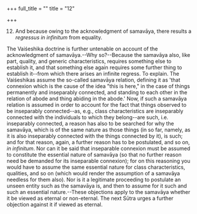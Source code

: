 +++
full_title = ""
title = "12"

+++




12. And because owing to the acknowledgment of samavāya, there results a _regressus in infinitum_ from equality.

The Vaiśeshika doctrine is further untenable on account of the acknowledgment of samavāya.--Why so?--Because the samavāya also, like part, quality, and generic characteristics, requires something else to establish it, and that something else again requires some further thing to establish it--from which there arises an infinite regress. To explain. The Vaiśeshikas assume the so-called samavāya relation, defining it as 'that connexion which is the cause of the idea "this is here," in the case of things permanently and inseparably connected, and standing to each other in the relation of abode and thing abiding in the abode.' Now, if such a samavāya relation is assumed in order to account for the fact that things observed to be inseparably connected--as, e.g., class characteristics are inseparably connected with the individuals to which they belong--are such, i.e. inseparably connected, a reason has also to be searched for why the samavāya, which is of the same nature as those things (in so far, namely, as it is also inseparably connected with the things connected by it), is such; and for that reason, again, a further reason has to be postulated, and so on, _in infinitum_. Nor can it be said that inseparable connexion must be assumed to constitute the essential nature of samavāya (so that no further reason need be demanded for its inseparable connexion); for on this reasoning you would have to assume the same essential nature for class characteristics, qualities, and so on (which would render the assumption of a samavāya needless for them also). Nor is it a legitimate proceeding to postulate an unseen entity such as the samavāya is, and then to assume for it such and such an essential nature.--These objections apply to the samavāya whether it be viewed as eternal or non-eternal. The next Sūtra urges a further objection against it if viewed as eternal.

